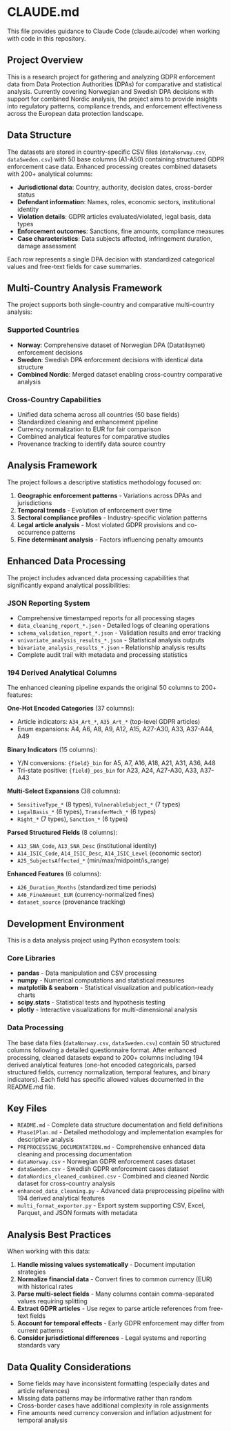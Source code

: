 # CLAUDE.md

This file provides guidance to Claude Code (claude.ai/code) when working with code in this repository.

## Project Overview

This is a research project for gathering and analyzing GDPR enforcement data from Data Protection Authorities (DPAs) for comparative and statistical analysis. Currently covering Norwegian and Swedish DPA decisions with support for combined Nordic analysis, the project aims to provide insights into regulatory patterns, compliance trends, and enforcement effectiveness across the European data protection landscape.

## Data Structure

The datasets are stored in country-specific CSV files (`dataNorway.csv`, `dataSweden.csv`) with 50 base columns (A1-A50) containing structured GDPR enforcement case data. Enhanced processing creates combined datasets with 200+ analytical columns:

- **Jurisdictional data**: Country, authority, decision dates, cross-border status
- **Defendant information**: Names, roles, economic sectors, institutional identity
- **Violation details**: GDPR articles evaluated/violated, legal basis, data types
- **Enforcement outcomes**: Sanctions, fine amounts, compliance measures
- **Case characteristics**: Data subjects affected, infringement duration, damage assessment

Each row represents a single DPA decision with standardized categorical values and free-text fields for case summaries.

## Multi-Country Analysis Framework

The project supports both single-country and comparative multi-country analysis:

### Supported Countries
- **Norway**: Comprehensive dataset of Norwegian DPA (Datatilsynet) enforcement decisions
- **Sweden**: Swedish DPA enforcement decisions with identical data structure
- **Combined Nordic**: Merged dataset enabling cross-country comparative analysis

### Cross-Country Capabilities
- Unified data schema across all countries (50 base fields)
- Standardized cleaning and enhancement pipeline
- Currency normalization to EUR for fair comparison
- Combined analytical features for comparative studies
- Provenance tracking to identify data source country

## Analysis Framework

The project follows a descriptive statistics methodology focused on:

1. **Geographic enforcement patterns** - Variations across DPAs and jurisdictions
2. **Temporal trends** - Evolution of enforcement over time
3. **Sectoral compliance profiles** - Industry-specific violation patterns
4. **Legal article analysis** - Most violated GDPR provisions and co-occurrence patterns
5. **Fine determinant analysis** - Factors influencing penalty amounts

## Enhanced Data Processing

The project includes advanced data processing capabilities that significantly expand analytical possibilities:

### JSON Reporting System
- Comprehensive timestamped reports for all processing stages
- `data_cleaning_report_*.json` - Detailed logs of cleaning operations
- `schema_validation_report_*.json` - Validation results and error tracking
- `univariate_analysis_results_*.json` - Statistical analysis outputs
- `bivariate_analysis_results_*.json` - Relationship analysis results
- Complete audit trail with metadata and processing statistics

### 194 Derived Analytical Columns
The enhanced cleaning pipeline expands the original 50 columns to 200+ features:

**One-Hot Encoded Categories** (37 columns):
- Article indicators: `A34_Art_*`, `A35_Art_*` (top-level GDPR articles)
- Enum expansions: A4, A6, A8, A9, A12, A15, A27-A30, A33, A37-A44, A49

**Binary Indicators** (15 columns):
- Y/N conversions: `{field}_bin` for A5, A7, A16, A18, A21, A31, A36, A48
- Tri-state positive: `{field}_pos_bin` for A23, A24, A27-A30, A33, A37-A43

**Multi-Select Expansions** (38 columns):
- `SensitiveType_*` (8 types), `VulnerableSubject_*` (7 types)
- `LegalBasis_*` (6 types), `TransferMech_*` (6 types)
- `Right_*` (7 types), `Sanction_*` (6 types)

**Parsed Structured Fields** (8 columns):
- `A13_SNA_Code`, `A13_SNA_Desc` (institutional identity)
- `A14_ISIC_Code`, `A14_ISIC_Desc`, `A14_ISIC_Level` (economic sector)
- `A25_SubjectsAffected_*` (min/max/midpoint/is_range)

**Enhanced Features** (6 columns):
- `A26_Duration_Months` (standardized time periods)
- `A46_FineAmount_EUR` (currency-normalized fines)
- `dataset_source` (provenance tracking)

## Development Environment

This is a data analysis project using Python ecosystem tools:

### Core Libraries
- **pandas** - Data manipulation and CSV processing
- **numpy** - Numerical computations and statistical measures
- **matplotlib & seaborn** - Statistical visualization and publication-ready charts
- **scipy.stats** - Statistical tests and hypothesis testing
- **plotly** - Interactive visualizations for multi-dimensional analysis

### Data Processing
The base data files (`dataNorway.csv`, `dataSweden.csv`) contain 50 structured columns following a detailed questionnaire format. After enhanced processing, cleaned datasets expand to 200+ columns including 194 derived analytical features (one-hot encoded categoricals, parsed structured fields, currency normalization, temporal features, and binary indicators). Each field has specific allowed values documented in the README.md file.

## Key Files

- `README.md` - Complete data structure documentation and field definitions
- `Phase1Plan.md` - Detailed methodology and implementation examples for descriptive analysis
- `PREPROCESSING_DOCUMENTATION.md` - Comprehensive enhanced data cleaning and processing documentation
- `dataNorway.csv` - Norwegian GDPR enforcement cases dataset
- `dataSweden.csv` - Swedish GDPR enforcement cases dataset
- `dataNordics_cleaned_combined.csv` - Combined and cleaned Nordic dataset for cross-country analysis
- `enhanced_data_cleaning.py` - Advanced data preprocessing pipeline with 194 derived analytical features
- `multi_format_exporter.py` - Export system supporting CSV, Excel, Parquet, and JSON formats with metadata

## Analysis Best Practices

When working with this data:

1. **Handle missing values systematically** - Document imputation strategies
2. **Normalize financial data** - Convert fines to common currency (EUR) with historical rates
3. **Parse multi-select fields** - Many columns contain comma-separated values requiring splitting
4. **Extract GDPR articles** - Use regex to parse article references from free-text fields
5. **Account for temporal effects** - Early GDPR enforcement may differ from current patterns
6. **Consider jurisdictional differences** - Legal systems and reporting standards vary

## Data Quality Considerations

- Some fields may have inconsistent formatting (especially dates and article references)
- Missing data patterns may be informative rather than random
- Cross-border cases have additional complexity in role assignments
- Fine amounts need currency conversion and inflation adjustment for temporal analysis